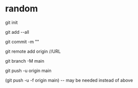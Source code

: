 # random

git init

git add --all

git commit -m ""

git remote add origin //URL

git branch -M main

git push -u origin main

(git push -u -f origin main) -- may be needed instead of above
